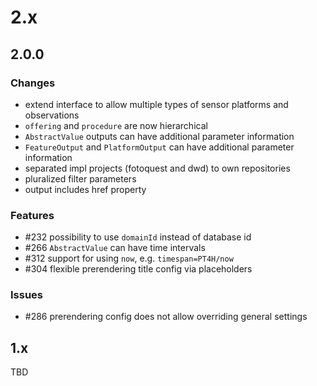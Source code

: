 # 2.x

## 2.0.0

### Changes
- extend interface to allow multiple types of sensor platforms and observations
- `offering` and `procedure` are now hierarchical
- `AbstractValue` outputs can have additional parameter information
- `FeatureOutput` and `PlatformOutput` can have additional parameter information
- separated impl projects (fotoquest and dwd) to own repositories
- pluralized filter parameters
- output includes href property

### Features
- #232 possibility to use `domainId` instead of database id
- #266 `AbstractValue` can have time intervals
- #312 support for using `now`, e.g. `timespan=PT4H/now`
- #304 flexible prerendering title config via placeholders

### Issues 
- #286 prerendering config does not allow overriding general settings

## 1.x

TBD
